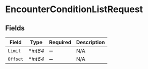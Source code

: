 # EncounterConditionListRequest


## Fields

| Field              | Type               | Required           | Description        |
| ------------------ | ------------------ | ------------------ | ------------------ |
| `Limit`            | **int64*           | :heavy_minus_sign: | N/A                |
| `Offset`           | **int64*           | :heavy_minus_sign: | N/A                |